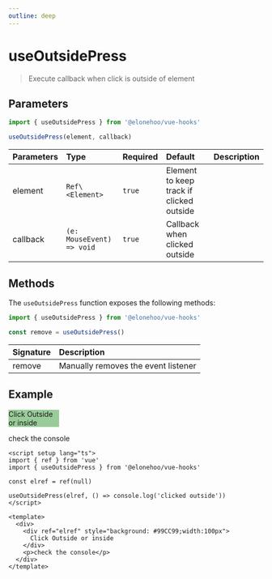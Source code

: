 ```yaml
---
outline: deep
---
```


<script setup lang="ts">
import { ref } from 'vue';
import { useOutsidePress } from '@elonehoo/vue-hooks'

const elref = ref(null);

useOutsidePress(elref, () => console.log("clicked outside"))
</script>

# useOutsidePress

> Execute callback when click is outside of element

## Parameters

```typescript
import { useOutsidePress } from '@elonehoo/vue-hooks'

useOutsidePress(element, callback)
```

| Parameters | Type |	Required | Default | Description |
|:------------|:------|:----------|:---------|:-------------|
| element |	`Ref\<Element>` |	`true` | Element to keep track if clicked outside |
| callback | `(e: MouseEvent) => void` | `true` |	Callback when clicked outside |

## Methods

The `useOutsidePress` function exposes the following methods:

```typescript
import { useOutsidePress } from '@elonehoo/vue-hooks'

const remove = useOutsidePress()
```
|Signature | Description|
|:---------|:------------|
|remove |	Manually removes the event listener |

## Example

<div>
  <div ref="elref" style="background: #99CC99;width:100px">
    Click Outside or inside
  </div>
  <p>check the console</p>
</div>

```vue
<script setup lang="ts">
import { ref } from 'vue'
import { useOutsidePress } from '@elonehoo/vue-hooks'

const elref = ref(null)

useOutsidePress(elref, () => console.log('clicked outside'))
</script>

<template>
  <div>
    <div ref="elref" style="background: #99CC99;width:100px">
      Click Outside or inside
    </div>
    <p>check the console</p>
  </div>
</template>
```

